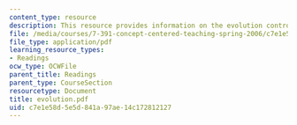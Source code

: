 ```yaml
---
content_type: resource
description: This resource provides information on the evolution controversy.
file: /media/courses/7-391-concept-centered-teaching-spring-2006/c7e1e58d5e5d841a97ae14c172812127_evolution.pdf
file_type: application/pdf
learning_resource_types:
- Readings
ocw_type: OCWFile
parent_title: Readings
parent_type: CourseSection
resourcetype: Document
title: evolution.pdf
uid: c7e1e58d-5e5d-841a-97ae-14c172812127
---
```

